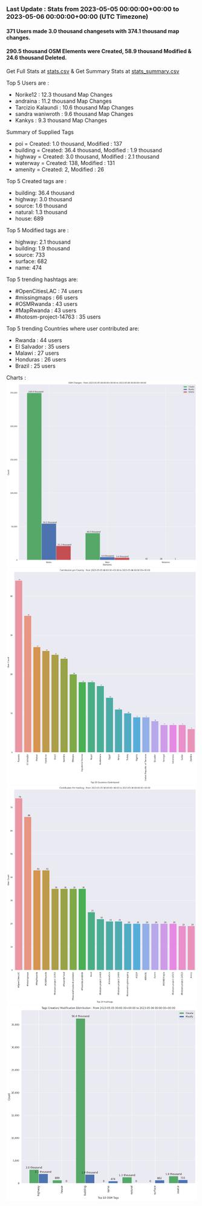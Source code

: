 ### Last Update : Stats from 2023-05-05 00:00:00+00:00 to 2023-05-06 00:00:00+00:00 (UTC Timezone)

#### 371 Users made 3.0 thousand changesets with 374.1 thousand map changes.
#### 290.5 thousand OSM Elements were Created, 58.9 thousand Modified & 24.6 thousand Deleted.
Get Full Stats at [stats.csv](/stats/hotosm/Daily/stats.csv)
 & Get Summary Stats at [stats_summary.csv](/stats/hotosm/Daily/stats_summary.csv)

Top 5 Users are : 
- Norike12 : 12.3 thousand Map Changes
- andraina : 11.2 thousand Map Changes
- Tarcizio Kalaundi : 10.6 thousand Map Changes
- sandra waniwroth : 9.6 thousand Map Changes
- Kankys : 9.3 thousand Map Changes

Summary of Supplied Tags
- poi = Created: 1.0 thousand, Modified : 137
- building = Created: 36.4 thousand, Modified : 1.9 thousand
- highway = Created: 3.0 thousand, Modified : 2.1 thousand
- waterway = Created: 138, Modified : 131
- amenity = Created: 2, Modified : 26


Top 5 Created tags are :
- building: 36.4 thousand
- highway: 3.0 thousand
- source: 1.6 thousand
- natural: 1.3 thousand
- house: 689


Top 5 Modified tags are :
- highway: 2.1 thousand
- building: 1.9 thousand
- source: 733
- surface: 682
- name: 474


Top 5 trending hashtags are:
- #OpenCitiesLAC : 74 users
- #missingmaps : 66 users
- #OSMRwanda : 43 users
- #MapRwanda : 43 users
- #hotosm-project-14763 : 35 users


Top 5 trending Countries where user contributed are:
- Rwanda : 44 users
- El Salvador : 35 users
- Malawi : 27 users
- Honduras : 26 users
- Brazil : 25 users


 Charts : 
![Alt text](./stats_osm_changes.png) 
![Alt text](./stats_users_per_country.png) 
![Alt text](./stats_users_per_hashtag.png) 
![Alt text](./stats_tags.png) 
